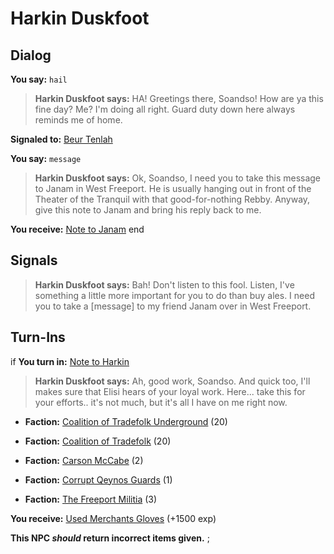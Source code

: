 # Harkin Duskfoot
## Dialog

**You say:** `hail`



>**Harkin Duskfoot says:** HA! Greetings there, Soandso!  How are ya this fine day?  Me?  I'm doing all right.  Guard duty down here always reminds me of home.


**Signaled to:**  [Beur Tenlah](/npc/10106)

**You say:** `message`



>**Harkin Duskfoot says:** Ok, Soandso, I need you to take this message to Janam in West Freeport. He is usually hanging out in front of the Theater of the Tranquil with that good-for-nothing Rebby. Anyway, give this note to Janam and bring his reply back to me.


**You receive:**  [Note to Janam](/item/18015)
end

## Signals



>**Harkin Duskfoot says:** Bah! Don't listen to this fool. Listen, I've something a little more important for you to do than buy ales. I need you to take a [message] to my friend Janam over in West Freeport.
## Turn-Ins




if **You turn in:** [Note to Harkin](/item/18016)


>**Harkin Duskfoot says:** Ah, good work, Soandso. And quick too, I'll makes sure that Elisi hears of your loyal work. Here... take this for your efforts.. it's not much, but it's all I have on me right now.


* __Faction:__ [Coalition of Tradefolk Underground](/faction/336) (20)


* __Faction:__ [Coalition of Tradefolk](/faction/229) (20)


* __Faction:__ [Carson McCabe](/faction/329) (2)


* __Faction:__ [Corrupt Qeynos Guards](/faction/230) (1)


* __Faction:__ [The Freeport Militia](/faction/330) (3)


 **You receive:**  [Used Merchants Gloves](/item/1054) (+1500 exp)

**This NPC *should* return incorrect items given.**
;

